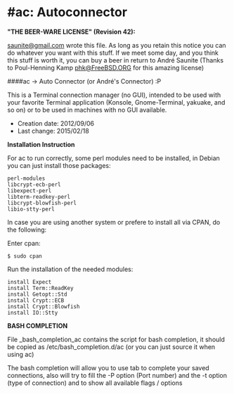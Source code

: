 #ac: Autoconnector
================

**"THE BEER-WARE LICENSE" (Revision 42):**

<saunite@gmail.com> wrote this file. As long as you retain this notice you
can do whatever you want with this stuff. If we meet some day, and you think
this stuff is worth it, you can buy a beer in return to André Saunite
(Thanks to Poul-Henning Kamp <phk@FreeBSD.ORG> for this amazing license)

####ac -> Auto Connector (or André's Connector) :P

This is a Terminal connection manager (no GUI), intended to be used with 
your favorite Terminal application (Konsole, Gnome-Terminal, yakuake, and 
so on) or to be used in machines with no GUI available.

* Creation date: 2012/09/06
* Last change: 2015/02/18

**Installation Instruction**

For ac to run correctly, some perl modules need to be installed, in Debian
you can just install those packages:

	perl-modules
	libcrypt-ecb-perl
	libexpect-perl
	libterm-readkey-perl
	libcrypt-blowfish-perl
	libio-stty-perl

In case you are using another system or prefere to install all via CPAN, 
do the following:

Enter cpan:

	$ sudo cpan

Run the installation of the needed modules:

	install Expect
	install Term::ReadKey
	install Getopt::Std
	install Crypt::ECB
	install Crypt::Blowfish
	install IO::Stty

**BASH COMPLETION**

File _bash_completion_ac contains the script for bash completion, it should
be copied as /etc/bash_completion.d/ac (or you can just source it when 
using ac) 

The bash completion will allow you to use tab to complete your saved 
connections, also will try to fill the -P option (Port number) and the
	-t option (type of connection) and to show all available flags / options
